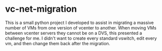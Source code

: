 # vc-net-migration
This is a small python project I developed to assist in migrating a massive number of VMs from one version of vcenter to another. When moving VMs between vcenter servers they cannot be on a DVS, this presented a challenge for me. I didn't want to create every standard vswitch, edit every vm, and then change them back after the migration.
